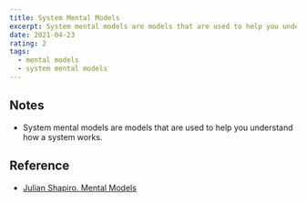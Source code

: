 ```yaml
---
title: System Mental Models
excerpt: System mental models are models that are used to help you understand how a system works.
date: 2021-04-23
rating: 2
tags:
  - mental models
  - system mental models
---
```


## Notes

- System mental models are models that are used to help you understand how a system works.

## Reference

- [Julian Shapiro. Mental Models](https://www.julian.com/blog/mental-model-examples)
